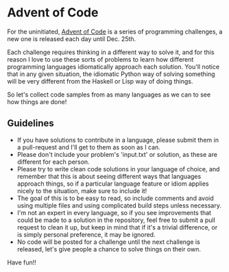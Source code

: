 Advent of Code
==============

For the uninitiated, [Advent of Code](http://adventofcode.com/) is a series of
programming challenges, a new one is released each day until Dec. 25th.

Each challenge requires thinking in a different way to solve it, and for this
reason I love to use these sorts of problems to learn how different programming
languages idiomatically approach each solution. You'll notice that in any given
situation, the idiomatic Python way of solving something will be very different
from the Haskell or Lisp way of doing things.

So let's collect code samples from as many languages as we can to see how things
are done!

Guidelines
----------

-   If you have solutions to contribute in a language, please submit them in a
    pull-request and I'll get to them as soon as I can.
-   Please don't include your problem's 'input.txt' or solution, as these are
    different for each person.
-   Please try to write clean code solutions in your language of choice, and
    remember that this is about seeing different ways that languages approach
    things, so if a particular language feature or idiom applies nicely to the
    situation, make sure to include it!
-   The goal of this is to be easy to read, so include comments and avoid using
    multiple files and using complicated build steps unless necessary.
-   I'm not an expert in every language, so if you see improvements that could
    be made to a solution in the repository, feel free to submit a pull request
    to clean it up, but keep in mind that if it's a trivial difference, or is
    simply personal preference, it may be ignored.
-   No code will be posted for a challenge until the next challenge is
    released, let's give people a chance to solve things on their own.


Have fun!!
